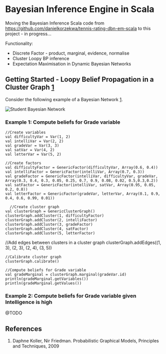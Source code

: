 Bayesian Inference Engine in Scala
===========

Moving the Bayesian Inference Scala code from https://github.com/danielkorzekwa/tennis-rating-dbn-em-scala to this project - in progress...

Functionality:

 * Discrete Factor - product, marginal, evidence, normalise
 * Cluster Loopy BP inference
 * Expectation Maximisation in Dynamic Bayesian Networks

Getting Started - Loopy Belief Propagation in a Cluster Graph [1](#references)
---------------

Consider the following example of a Bayesian Network [1](#references).

![Student Bayesian Network](https://raw.github.com/danielkorzekwa/bayes-scala/master/doc/student_bn.png "Student Bayesian Network")

### Example 1: Compute beliefs for Grade variable

	//Create variables
	val difficultyVar = Var(1, 2)
	val intelliVar = Var(2, 2)
	val gradeVar = Var(3, 3)
	val satVar = Var(4, 2)
	val letterVar = Var(5, 2)
	
	//Create factors
	val difficultyFactor = GenericFactor(difficultyVar, Array(0.6, 0.4))
	val intelliFactor = GenericFactor(intelliVar, Array(0.7, 0.3))
	val gradeFactor = GenericFactor(intelliVar, difficultyVar, gradeVar, Array(0.3, 0.4, 0.3, 0.05, 0.25, 0.7, 0.9, 0.08, 0.02, 0.5,0.3,0.2))
	val satFactor = GenericFactor(intelliVar, satVar, Array(0.95, 0.05, 0.2, 0.8))
	val letterFactor = GenericFactor(gradeVar, letterVar, Array(0.1, 0.9, 0.4, 0.6, 0.99, 0.01))
	
	  //Create cluster graph
    val clusterGraph = GenericClusterGraph()
    clusterGraph.addCluster(1, difficultyFactor)
    clusterGraph.addCluster(2, intelliFactor)
    clusterGraph.addCluster(3, gradeFactor)
    clusterGraph.addCluster(4, satFactor)
    clusterGraph.addCluster(5, letterFactor)

   //Add edges between clusters in a cluster graph
	clusterGraph.addEdges((1, 3), (2, 3), (2, 4), (3, 5))
	
	//Calibrate cluster graph
	clusterGraph.calibrate()
	
	//Compute beliefs for Grade variable
	val gradeMarginal = clusterGraph.marginal(gradeVar.id)
	println(gradeMarginal.getVariables()) 
	println(gradeMarginal.getValues())
 
### Example 2: Compute beliefs for Grade variable given Intelligence is high
 
@TODO
 
References
---------------
1.  Daphne Koller, Nir Friedman. Probabilistic Graphical Models, Principles and Techniques, 2009